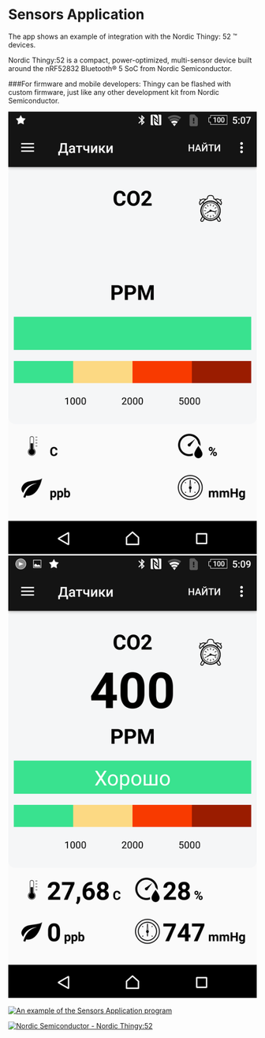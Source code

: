 # Sensors Application

The app shows an example of integration with the Nordic Thingy: 52 ™ devices.

Nordic Thingy:52 is a compact, power-optimized, multi-sensor device built around the nRF52832 Bluetooth® 5 SoC from Nordic Semiconductor.

###For firmware and mobile developers:
Thingy can be flashed with custom firmware, just like any other development kit from Nordic Semiconductor. 

![Screenshot1](./screenshots/Screenshot_20210210-170733.png)
![Screenshot2](./screenshots/Screenshot_20210210-170924.png)

[![An example of the Sensors Application program](https://img.youtube.com/vi/45JJhplQ-Xs/0.jpg)](https://youtu.be/45JJhplQ-Xs "An example of the Sensors Application program")

[![Nordic Semiconductor - Nordic Thingy:52](https://img.youtube.com/vi/zLtKHAAXC6g/0.jpg)](https://youtu.be/zLtKHAAXC6g "Nordic Thingy:52")

